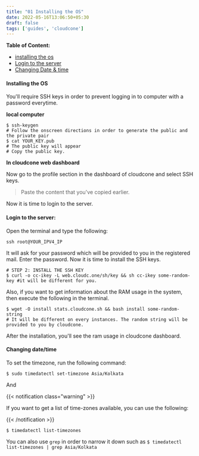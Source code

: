 ```yaml
---
title: "01 Installing the OS"
date: 2022-05-16T13:06:50+05:30
draft: false
tags: ['guides', 'cloudcone']
---
```


**Table of Content:**

- [installing the os](#installing-the-os)
- [Login to the server](#login-to-the-server)
- [Changing Date & time](#changing-datetime)

#### Installing the OS

You'll require SSH keys in order to prevent logging in to computer with a password everytime.

**local computer**


    $ ssh-keygen
    # Follow the onscreen directions in order to generate the public and the private pair
    $ cat YOUR_KEY.pub
    # The public key will appear
    # Copy the public key.

**In cloudcone web dashboard**

Now go to the profile section in the dashboard of cloudcone and select SSH keys.

>Paste the content that you've copied earlier.

Now it is time to login to the server.

#### Login to the server:

Open the terminal and type the following:

    ssh root@YOUR_IPV4_IP

It will ask for your password which will be provided to you in the registered mail. Enter the password. Now it is time to install the SSH keys.

    # STEP 2: INSTALL THE SSH KEY
    $ curl -o cc-ikey -L web.cloudc.one/sh/key && sh cc-ikey some-random-key #it will be different for you.

Also, if you want to get information about the RAM usage in the system, then execute the following in the terminal.

    $ wget -O install stats.cloudcone.sh && bash install some-random-string
    # It will be different on every instances. The random string will be provided to you by cloudcone.

After the installation, you'll see the ram usage in cloudcone dashboard.

#### Changing date/time

To set the timezone, run the following command:

    $ sudo timedatectl set-timezone Asia/Kolkata

And

{{< notification class="warning" >}}

If you want to get a list of time-zones available, you can use the following:

{{< /notification >}}

    $ timedatectl list-timezones

You can also use `grep` in order to narrow it down such as `$ timedatectl list-timezones | grep Asia/Kolkata`